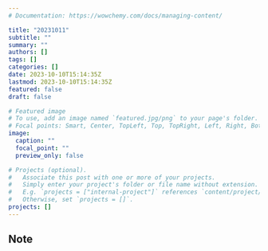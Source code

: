 ```yaml
---
# Documentation: https://wowchemy.com/docs/managing-content/

title: "20231011"
subtitle: ""
summary: ""
authors: []
tags: []
categories: []
date: 2023-10-10T15:14:35Z
lastmod: 2023-10-10T15:14:35Z
featured: false
draft: false

# Featured image
# To use, add an image named `featured.jpg/png` to your page's folder.
# Focal points: Smart, Center, TopLeft, Top, TopRight, Left, Right, BottomLeft, Bottom, BottomRight.
image:
  caption: ""
  focal_point: ""
  preview_only: false

# Projects (optional).
#   Associate this post with one or more of your projects.
#   Simply enter your project's folder or file name without extension.
#   E.g. `projects = ["internal-project"]` references `content/project/deep-learning/index.md`.
#   Otherwise, set `projects = []`.
projects: []
---
```


## Note

